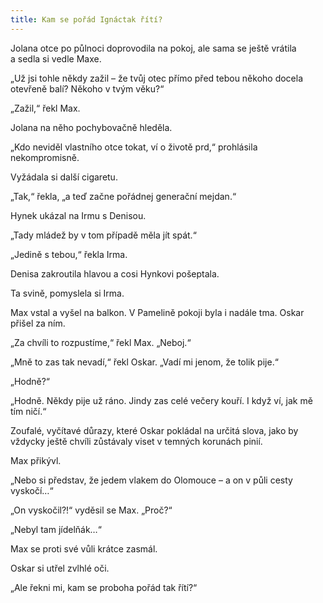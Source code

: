 ```yaml
---
title: Kam se pořád Ignáctak řítí?
---
```


Jolana otce po půlnoci doprovodila na pokoj, ale sama se ještě vrátila a sedla si vedle Maxe.

„Už jsi tohle někdy zažil – že tvůj otec přímo před tebou někoho docela otevřeně balí? Někoho v tvým věku?“

„Zažil,“ řekl Max.

Jolana na něho pochybovačně hleděla.

„Kdo neviděl vlastního otce tokat, ví o životě prd,“ prohlásila nekompromisně.

Vyžádala si další cigaretu.

„Tak,“ řekla, „a teď začne pořádnej generační mejdan.“

Hynek ukázal na Irmu s Denisou.

„Tady mládež by v tom případě měla jít spát.“

„Jedině s tebou,“ řekla Irma.

Denisa zakroutila hlavou a cosi Hynkovi pošeptala.

Ta svině, pomyslela si Irma.

Max vstal a vyšel na balkon. V Pamelině pokoji byla i nadále tma. Oskar přišel za ním.

„Za chvíli to rozpustíme,“ řekl Max. „Neboj.“

„Mně to zas tak nevadí,“ řekl Oskar. „Vadí mi jenom, že tolik pije.“

„Hodně?“

„Hodně. Někdy pije už ráno. Jindy zas celé večery kouří. I když ví, jak mě tím ničí.“

Zoufalé, vyčítavé důrazy, které Oskar pokládal na určitá slova, jako by vždycky ještě chvíli zůstávaly viset v temných korunách pinií.

Max přikývl.

„Nebo si představ, že jedem vlakem do Olomouce – a on v půli cesty vyskočí…“

„On vyskočil?!“ vyděsil se Max. „Proč?“

„Nebyl tam jídelňák…“

Max se proti své vůli krátce zasmál.

Oskar si utřel zvlhlé oči.

„Ale řekni mi, kam se proboha pořád tak řítí?“
